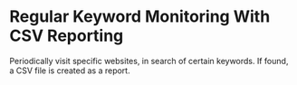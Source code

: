 # Regular Keyword Monitoring With CSV Reporting
Periodically visit specific websites, in search of certain keywords. If found, a CSV file is created as a report.
